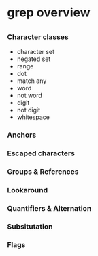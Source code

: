 # grep overview

## 

### Character classes
- character set
- negated set
- range
- dot
- match any
- word
- not word
- digit
- not digit
- whitespace




### Anchors

### Escaped characters

### Groups & References

### Lookaround

### Quantifiers & Alternation

### Subsitutation

### Flags

